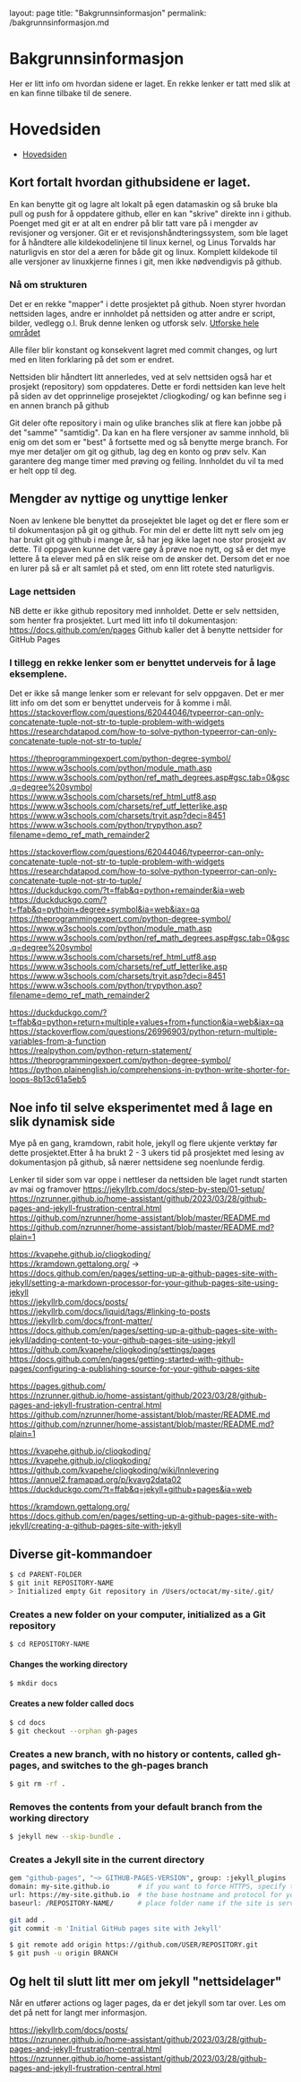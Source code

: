 layout: page
title: "Bakgrunnsinformasjon"
permalink: /bakgrunnsinformasjon.md

# Bakgrunnsinformasjon
Her er litt info om hvordan sidene er laget. En rekke lenker er tatt med slik at en kan finne tilbake til de senere.
# Hovedsiden
- [Hovedsiden](./README.md)

## Kort fortalt hvordan githubsidene er laget.
En kan benytte git og lagre alt lokalt på egen datamaskin og så bruke bla pull og push for å oppdatere github, eller en kan "skrive" direkte inn i github.
Poenget med git er at alt en endrer på blir tatt vare på i mengder av revisjoner og versjoner. Git er et revisjonshåndteringssystem, som ble laget for å
håndtere alle kildekodelinjene til linux kernel, og Linus Torvalds har naturligvis en stor del a æren for både git og linux.
Komplett kildekode til alle versjoner av linuxkjerne finnes i git, men ikke nødvendigvis på github.

### Nå om strukturen
Det er en rekke "mapper" i dette prosjektet på github. Noen styrer hvordan nettsiden lages, andre er innholdet på nettsiden og atter andre er script,
bilder, vedlegg o.l. Bruk denne lenken og utforsk selv. [Utforske hele området](./)

Alle filer blir konstant og konsekvent lagret med commit changes, og lurt med en liten forklaring på det som er endret.

Nettsiden blir håndtert litt annerledes, ved at selv nettsiden også har et prosjekt (repository) som oppdateres.
Dette er fordi nettsiden kan leve helt på siden av det opprinnelige prosejektet /cliogkoding/ og kan befinne seg i en annen branch på github

Git deler ofte repository i main og ulike branches slik at flere kan jobbe på det "samme" "samtidig". Da kan en ha flere versjoner av samme innhold, bli enig om det som er "best" å
fortsette med og så benytte merge branch. For mye mer detaljer om git og github, lag deg en konto og prøv selv. Kan garantere deg mange timer med prøving og feiling.
Innholdet du vil ta med er helt opp til deg.

## Mengder av nyttige og unyttige lenker
Noen av lenkene ble benyttet da prosejektet ble laget og det er flere som er til dokumentasjon på git og github.
For min del er dette litt nytt selv om jeg har brukt git og github i mange år, så har jeg ikke laget noe stor prosjekt av dette.
Til oppgaven kunne det være gøy å prøve noe nytt, og så er det mye lettere å ta elever med på en slik reise om de ønsker det.
Dersom det er noe en lurer på så er alt samlet på et sted, om enn litt rotete sted naturligvis.

### Lage nettsiden
NB dette er ikke github repository med innholdet. Dette er selv nettsiden, som henter fra prosjektet.
Lurt med litt info til dokumentasjon: https://docs.github.com/en/pages
Github kaller det å benytte nettsider for GitHub Pages


### I tillegg en rekke lenker som er benyttet underveis for å lage eksemplene.
Det er ikke så mange lenker som er relevant for selv oppgaven. Det er mer litt info om det som er benyttet underveis for å komme i mål.
https://stackoverflow.com/questions/62044046/typeerror-can-only-concatenate-tuple-not-str-to-tuple-problem-with-widgets  
https://researchdatapod.com/how-to-solve-python-typeerror-can-only-concatenate-tuple-not-str-to-tuple/  

https://theprogrammingexpert.com/python-degree-symbol/  
https://www.w3schools.com/python/module_math.asp  
https://www.w3schools.com/python/ref_math_degrees.asp#gsc.tab=0&gsc.q=degree%20symbol  
https://www.w3schools.com/charsets/ref_html_utf8.asp  
https://www.w3schools.com/charsets/ref_utf_letterlike.asp  
https://www.w3schools.com/charsets/tryit.asp?deci=8451  
https://www.w3schools.com/python/trypython.asp?filename=demo_ref_math_remainder2  



https://stackoverflow.com/questions/62044046/typeerror-can-only-concatenate-tuple-not-str-to-tuple-problem-with-widgets  
https://researchdatapod.com/how-to-solve-python-typeerror-can-only-concatenate-tuple-not-str-to-tuple/  
https://duckduckgo.com/?t=ffab&q=python+remainder&ia=web  
https://duckduckgo.com/?t=ffab&q=pythoin+degree+symbol&ia=web&iax=qa  
https://theprogrammingexpert.com/python-degree-symbol/  
https://www.w3schools.com/python/module_math.asp  
https://www.w3schools.com/python/ref_math_degrees.asp#gsc.tab=0&gsc.q=degree%20symbol  
https://www.w3schools.com/charsets/ref_html_utf8.asp  
https://www.w3schools.com/charsets/ref_utf_letterlike.asp  
https://www.w3schools.com/charsets/tryit.asp?deci=8451  
https://www.w3schools.com/python/trypython.asp?filename=demo_ref_math_remainder2  


https://duckduckgo.com/?t=ffab&q=python+return+multiple+values+from+function&ia=web&iax=qa  
https://stackoverflow.com/questions/26996903/python-return-multiple-variables-from-a-function  
https://realpython.com/python-return-statement/  
https://theprogrammingexpert.com/python-degree-symbol/  
https://python.plainenglish.io/comprehensions-in-python-write-shorter-for-loops-8b13c61a5eb5  


## Noe info til selve eksperimentet med å lage en slik dynamisk side
  
Mye på en gang, kramdown, rabit hole, jekyll og flere ukjente verktøy før dette prosjektet.Etter å ha brukt 2 - 3 ukers tid på prosjektet med lesing av dokumentasjon på github, så nærer nettsidene seg noenlunde ferdig. 
  
Lenker til sider som var oppe i nettleser da nettsiden ble laget rundt starten av mai og framover
https://jekyllrb.com/docs/step-by-step/01-setup/  
https://nzrunner.github.io/home-assistant/github/2023/03/28/github-pages-and-jekyll-frustration-central.html  
https://github.com/nzrunner/home-assistant/blob/master/README.md  
https://github.com/nzrunner/home-assistant/blob/master/README.md?plain=1  
  
  
https://kvapehe.github.io/cliogkoding/  
https://kramdown.gettalong.org/ -> https://docs.github.com/en/pages/setting-up-a-github-pages-site-with-jekyll/setting-a-markdown-processor-for-your-github-pages-site-using-jekyll  
https://jekyllrb.com/docs/posts/  
https://jekyllrb.com/docs/liquid/tags/#linking-to-posts  
https://jekyllrb.com/docs/front-matter/  
https://docs.github.com/en/pages/setting-up-a-github-pages-site-with-jekyll/adding-content-to-your-github-pages-site-using-jekyll   
https://github.com/kvapehe/cliogkoding/settings/pages   
https://docs.github.com/en/pages/getting-started-with-github-pages/configuring-a-publishing-source-for-your-github-pages-site  
  
https://pages.github.com/  
https://nzrunner.github.io/home-assistant/github/2023/03/28/github-pages-and-jekyll-frustration-central.html  
https://github.com/nzrunner/home-assistant/blob/master/README.md  
https://github.com/nzrunner/home-assistant/blob/master/README.md?plain=1  
  
https://kvapehe.github.io/cliogkoding/  
https://kvapehe.github.io/cliogkoding/  
https://github.com/kvapehe/cliogkoding/wiki/Innlevering  
https://annuel2.framapad.org/p/kvavg2data02  
https://duckduckgo.com/?t=ffab&q=jekyll+github+pages&ia=web  
  
https://kramdown.gettalong.org/  
https://docs.github.com/en/pages/setting-up-a-github-pages-site-with-jekyll/creating-a-github-pages-site-with-jekyll

## Diverse git-kommandoer
```bash  
$ cd PARENT-FOLDER  
$ git init REPOSITORY-NAME  
> Initialized empty Git repository in /Users/octocat/my-site/.git/  
```
### Creates a new folder on your computer, initialized as a Git repository  
```bash  
$ cd REPOSITORY-NAME  
```
#### Changes the working directory  
```bash  
$ mkdir docs  
```
#### Creates a new folder called docs  
```bash  
$ cd docs  
$ git checkout --orphan gh-pages  
```
### Creates a new branch, with no history or contents, called gh-pages, and switches to the gh-pages branch  
```bash  
$ git rm -rf .  
```
### Removes the contents from your default branch from the working directory  
```bash  
$ jekyll new --skip-bundle .  
```
### Creates a Jekyll site in the current directory  
```bash  
gem "github-pages", "~> GITHUB-PAGES-VERSION", group: :jekyll_plugins  
domain: my-site.github.io       # if you want to force HTTPS, specify the domain without the http at the start, e.g. example.com  
url: https://my-site.github.io  # the base hostname and protocol for your site, e.g. http://example.com  
baseurl: /REPOSITORY-NAME/      # place folder name if the site is served in a subfolder  
  
git add .  
git commit -m 'Initial GitHub pages site with Jekyll'  
  
$ git remote add origin https://github.com/USER/REPOSITORY.git  
$ git push -u origin BRANCH  
```  
## Og helt til slutt litt mer om jekyll "nettsidelager"
Når en utfører actions og lager pages, da er det jekyll som tar over. Les om det på nett for langt mer informasjon.

https://jekyllrb.com/docs/posts/  
https://nzrunner.github.io/home-assistant/github/2023/03/28/github-pages-and-jekyll-frustration-central.html  
https://nzrunner.github.io/home-assistant/github/2023/03/28/github-pages-and-jekyll-frustration-central.html
